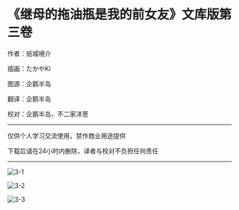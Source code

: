 # 《继母的拖油瓶是我的前女友》文库版第三卷

作者：纸城境介

插画：たかやKi

图源：企鹅半岛

翻译：企鹅半岛

校对：企鹅半岛，不二家洋葱

---


 仅供个人学习交流使用，禁作商业用途提供

 下载后请在24小时内删除，译者与校对不负担任何责任

---

![3-1](文库本第三卷/illustration/1.jpg)

![3-2](文库本第三卷/illustration/2.jpg)

![3-3](文库本第三卷/illustration/3.jpg)